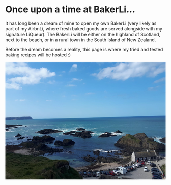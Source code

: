 # Once upon a time at BakerLi...

It has long been a dream of mine to open my own BakerLi (very likely as part of my AirbnLi, where fresh baked goods are served alongside with my signature LiQueur). The BakerLi will be either on the highland of Scotland, next to the beach, or in a rural town in the South Island of New Zealand.

Before the dream becomes a reality, this page is where my tried and tested baking recipes will be hosted :)

<img src="giantcauseway.jpg" width="900" height="370" align="left">
